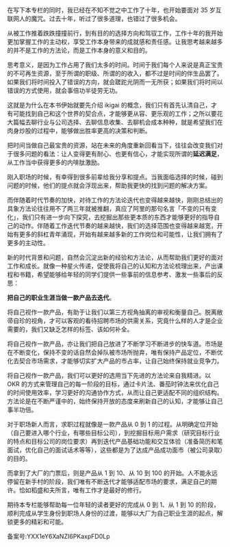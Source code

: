 在写下本专栏的同时，我已经在不知不觉之中工作了十年，也开始要面对 35 岁互联网人的魔咒。过去十年，听过了很多道理，也错过了很多机会。

从被工作推着跌跌撞撞前行，到有目的的选择方向和驾驭工作，工作十年的我开始更加掌握工作的主动权，享受工作本身带来的成就感和责任感。让我思考越来越多的并不是工作的方法论，而是工作本身的意义和目的。

思考意义，是因为工作占用了我们太多的时间。时间于我们每个人来说是真正宝贵的不可再生资源，至于所谓的职级、所谓的的收入，都不过是时间的伴生品罢了。如果我们将时间投入了错误的方向，就会蹉跎光阴而一无所获；如果我们将时间以错误的方式使用，就会事倍功半徒劳无功。

这就是为什么在本书伊始就要先介绍 ikigai 的概念，我们只有首先认清自己，才有可能找到自己和这个世界的契合点，才能够更从容、更乐观的工作；之所以要花大篇幅去聊行业与公司选择、去聊信息收集、去聊机会成本种种，就是希望我们在肉身炒股的过程中，能够做出胜率更高的决策和判断。

把时间当做自己最宝贵的资源，站在未来的角度重新回看当下，往往会改变我们对于很多问题的看法：让人变得更有耐心、也更有信心，才能实现所谓的**延迟满足**，从工作当中获得更多的内啡肽激励。

刚入职场的时候，有幸得到很多前辈给我分享和提点。当我面临选择的时候，碰到问题的时候，他们的提点就会浮现出来，帮助我更快的找到问题的解决方案。

而伴随着时代节奏的加快，对待工作的方法论迭代也变得越来越快，刚刚总结出的具象方法论往往用不了两三年就被推翻，真应了阿里的那句名言「不变的只有变化」，我们只有进一步向下探究，去挖掘出那些更本质的东西才能够更好的指导自己的动作。伴随着工作迭代节奏的越来越快，我们的选择范围也变得越来越宽，开始有更多的斜杠青年涌现，开始有越来越多新的工作岗位和可能性，让我们拥有了更多的主动性。

新的时代背景和问题，自然会沉淀出新的经验和方法论，从而帮助我们更好的面对工作和成长。就像一种星火传递，促使我将自己的认知和方法论梳理出来，产出课程和书籍，希望能够给年轻的同学们提供一些事前的信息参考、激发一些事后的反思：

**把自己的职业生涯当做一款产品去迭代**。

将自己视作一款产品，有助于让我们以第三方视角抽离的审视和衡量自己。脱离敝帚自珍的视角，才可以客观的看待招聘市场的供需关系，究竟什么样的人才是企业需要的，我们又缺乏怎样的标签、该如何补全。

将自己视作一款产品，亦让我们把自己放进了不断学习不断进步的快车道。市场是在不断变化，保持不变的话自然会掉队被市场所抛弃，唯有保持产品定位，不断优化去契合市场需求，才能够切实扩大产品的市占率，让自己始终保持就业竞争力。

将自己视作一款产品，我们可以更好的选用当下先进的方法论来自我精进。以 OKR 的方式来管理自己的每一阶段的目标，通过卡片法、番茄时钟法来优化自己的时间使用效率，学习更好的沟通协作方式，从而让自己更适配不同的组织结构。方法论是在不断严谨中的，始终保持开放的态度来刷新自己的认知，才能够让自己事半功倍。

对于职场新人而言，求职过程就像是一款产品从 0 到 1 的过程。从明确定位开始（自己要进入哪个行业，有哪些目标公司），到挖掘目标用户需求（研究目标行业的特点和目标公司的岗位要求）再到迭代产品基础功能和交互体验（准备简历和笔面试，优化自己的面试话术等等），这些都是为了达成产品成功面市（被公司录取）的目的。

而拿到了大厂的门票后，则是产品从 1 到 10、从 10 到 100 的开始。人不能永远停留在新手村的阶段，我们唯有不断迭代才能够适配市场的要求，满足自己的期许。恰如稻盛和夫所言，唯有工作才是最好的修行。

期待本专栏能够帮助每一位年轻的读者更好的完成从 0 到 1、从 1 到 10 的阶段，顺利完成从学生身份到职场人身份的过渡，能够以大厂为自己职业生涯的起点，解锁更多的精彩和可能。

备案号:YXX1eY6XaNZI6PKaxpFD0Lp